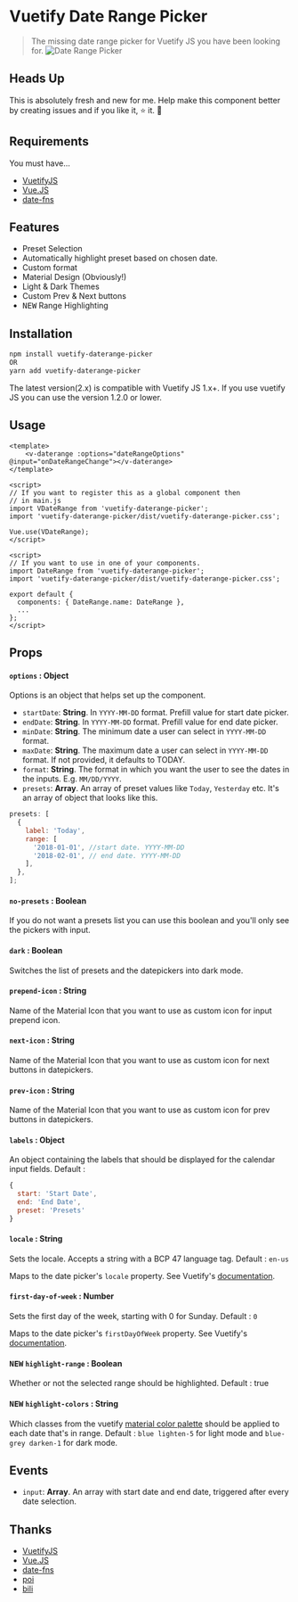 # Vuetify Date Range Picker

> The missing date range picker for Vuetify JS you have been looking for. ![Date Range Picker](https://raw.githubusercontent.com/praveenpuglia/vuetify-daterange-picker/master/public/vuetify-daterange-picker.gif)

## Heads Up

This is absolutely fresh and new for me. Help make this component better by creating issues and if you like it, ⭐️ it. 🙌

## Requirements

You must have...

* [VuetifyJS](https://vuetifyjs.com/)
* [Vue.JS](https://vuejs.org)
* [date-fns](https://date-fns.org)

## Features

* Preset Selection
* Automatically highlight preset based on chosen date.
* Custom format
* Material Design (Obviously!)
* Light & Dark Themes
* Custom Prev & Next buttons
* <kbd>NEW</kbd> Range Highlighting

## Installation

```sh
npm install vuetify-daterange-picker
OR
yarn add vuetify-daterange-picker
```

The latest version(2.x) is compatible with Vuetify JS 1.x+. If you use vuetify JS you can use the version 1.2.0 or lower.

## Usage

```vue
<template>
    <v-daterange :options="dateRangeOptions" @input="onDateRangeChange"></v-daterange>
</template>

<script>
// If you want to register this as a global component then
// in main.js
import VDateRange from 'vuetify-daterange-picker';
import 'vuetify-daterange-picker/dist/vuetify-daterange-picker.css';

Vue.use(VDateRange);
</script>

<script>
// If you want to use in one of your components.
import DateRange from 'vuetify-daterange-picker';
import 'vuetify-daterange-picker/dist/vuetify-daterange-picker.css';

export default {
  components: { DateRange.name: DateRange },
  ...
};
</script>
```

## Props

#### `options` : Object

Options is an object that helps set up the component.

* `startDate`: **String**. In `YYYY-MM-DD` format. Prefill value for start date picker.
* `endDate`: **String**. In `YYYY-MM-DD` format. Prefill value for end date picker.
* `minDate`: **String**. The minimum date a user can select in `YYYY-MM-DD` format.
* `maxDate`: **String**. The maximum date a user can select in `YYYY-MM-DD` format. If not provided, it defaults to TODAY.
* `format`: **String**. The format in which you want the user to see the dates in the inputs. E.g. `MM/DD/YYYY`.
* `presets`: **Array**. An array of preset values like `Today`, `Yesterday` etc. It's an array of object that looks like this.

```js
presets: [
  {
    label: 'Today',
    range: [
      '2018-01-01', //start date. YYYY-MM-DD
      '2018-02-01', // end date. YYYY-MM-DD
    ],
  },
];
```

#### `no-presets` : Boolean

If you do not want a presets list you can use this boolean and you'll only see the pickers with input.

#### `dark` : Boolean

Switches the list of presets and the datepickers into dark mode.

#### `prepend-icon` : String

Name of the Material Icon that you want to use as custom icon for input prepend icon.

#### `next-icon` : String

Name of the Material Icon that you want to use as custom icon for next buttons in datepickers.

#### `prev-icon` : String

Name of the Material Icon that you want to use as custom icon for prev buttons in datepickers.

#### `labels` : Object

An object containing the labels that should be displayed for the calendar input fields. Default :

```js
{
  start: 'Start Date',
  end: 'End Date',
  preset: 'Presets'
}
```

#### `locale` : String

Sets the locale. Accepts a string with a BCP 47 language tag. Default : `en-us`

Maps to the date picker's `locale` property. See Vuetify's [documentation](https://vuetifyjs.com/en/components/date-pickers).

#### `first-day-of-week` : Number

Sets the first day of the week, starting with 0 for Sunday. Default : `0`

Maps to the date picker's `firstDayOfWeek` property. See Vuetify's [documentation](https://vuetifyjs.com/en/components/date-pickers).

#### <kbd>NEW</kbd> `highlight-range` : Boolean

Whether or not the selected range should be highlighted. Default : true

#### <kbd>NEW</kbd> `highlight-colors` : String

Which classes from the vuetify [material color palette](https://vuetifyjs.com/en/style/colors) should be applied to each date that's in range. Default : `blue lighten-5` for light mode and `blue-grey darken-1` for dark mode.

## Events

* `input`: **Array**. An array with start date and end date, triggered after every date selection.

## Thanks

* [VuetifyJS](https://vuetifyjs.com/)
* [Vue.JS](https://vuejs.org)
* [date-fns](https://date-fns.org)
* [poi](https://poi.js.org/#/)
* [bili](https://egoist.moe/bili/)
